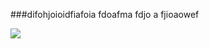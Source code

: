 ###difohjoioidfiafoia fdoafma fdjo a fjioaowef

[![](https://www.herokucdn.com/deploy/button.png)](https://dashboard.heroku.com/new?template=https://github.com/hdnfaie9a/ndufi782d)

